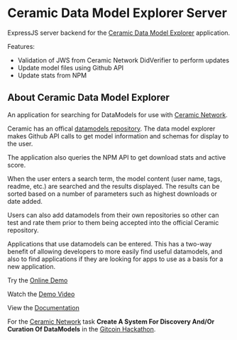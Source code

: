 # Ceramic Data Model Explorer Server

ExpressJS server backend for the [Ceramic Data Model Explorer](https://github.com/ben-razor/ceramic-model-explorer) application.

Features:

* Validation of JWS from Ceramic Network DidVerifier to perform updates
* Update model files using Github API
* Update stats from NPM

## About Ceramic Data Model Explorer

An application for searching for DataModels for use with [Ceramic Network](https://ceramic.network/).

Ceramic has an offical [datamodels repository](https://github.com/ceramicstudio/datamodels). The data model explorer makes Github API calls to get model information and schemas for display to the user.

The application also queries the NPM API to get download stats and active score.

When the user enters a search term, the model content (user name, tags, readme, etc.) are searched and the results displayed. The results can be sorted based on a number of parameters such as highest downloads or date added.

Users can also add datamodels from their own repositories so other can test and rate them prior to them being accepted into the official Ceramic repository.

Applications that use datamodels can be entered. This has a two-way benefit of allowing developers to more easily find useful datamodels, and also to find applications if they are looking for apps to use as a basis for a new application.

Try the [Online Demo](https://ceramic-explore.vercel.app/)

Watch the [Demo Video](https://youtu.be/DVUr74b9XdU)

View the [Documentation](https://ceramic-explore-docs.web.app/)

For the [Ceramic Network](https://ceramic.network/) task **Create A System For Discovery And/Or Curation Of DataModels** in the [Gitcoin Hackathon](https://gitcoin.co/issue/ceramicnetwork/ceramic/82/100026725).
